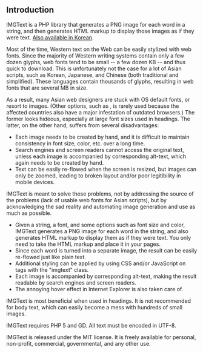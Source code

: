 
Introduction
------------

IMGText is a PHP library that generates a PNG image for each word in a string,
and then generates HTML markup to display those images as if they were text.
[Also available in Korean](/kijin/imgtext/blob/master/README.KO.md).

Most of the time, Western text on the Web can be easily stylized with web fonts.
Since the majority of Western writing systems contain only a few dozen glyphs,
web fonts tend to be small -- a few dozen KB -- and thus quick to download.
This is unfortunately not the case for a lot of Asian scripts, such as Korean,
Japanese, and Chinese (both traditional and simplified). These languages
contain thousands of glyphs, resulting in web fonts that are several MB in size.

As a result, many Asian web designers are stuck with OS default fonts,
or resort to images. (Other options, such as <canvas>, is rarely used because
the affected countries also have a major infestation of outdated browsers.)
The former looks hideous, especially at large font sizes used in headings.
The latter, on the other hand, suffers from several disadvantages:

  - Each image needs to be created by hand, and it is difficult to maintain
    consistency in font size, color, etc. over a long time.
  - Search engines and screen readers cannot access the original text,
    unless each image is accompanied by corresponding alt-text,
    which again needs to be created by hand.
  - Text can be easily re-flowed when the screen is resized,
    but images can only be zoomed, leading to broken layout and/or
    poor legitibility in mobile devices.

IMGText is meant to solve these problems, not by addressing the source of
the problems (lack of usable web fonts for Asian scripts), but by acknowledging
the sad reality and automating image generation and use as much as possible.

  - Given a string, a font, and some options such as font size and color,
    IMGText generates a PNG image for each word in the string,
    and also generates HTML markup to display them as if they were text.
    You only need to take the HTML markup and place it in your pages.
  - Since each word is turned into a separate image, the result can be
    easily re-flowed just like plain text.
  - Additional styling can be applied by using CSS and/or JavaScript
    on <img> tags with the "imgtext" class.
  - Each image is accompanied by corresponding alt-text, making the result
    readable by search engines and screen readers.
  - The annoying hover effect in Internet Explorer is also taken care of.

IMGText is most beneficial when used in headings. It is not recommended for
body text, which can easily become a mess with hundreds of small images.

IMGText requires PHP 5 and GD. All text must be encoded in UTF-8.

IMGText is released under the MIT license. It is freely available for
personal, non-profit, commercial, governmental, and any other use.
